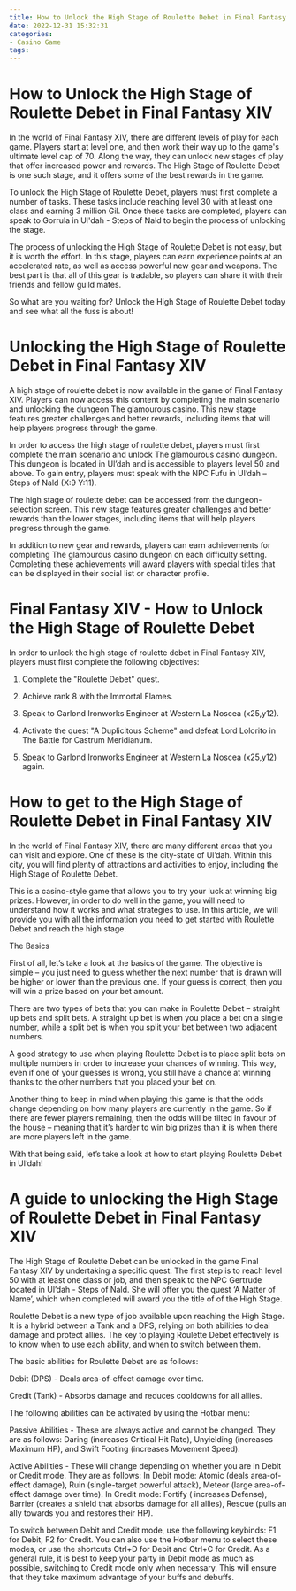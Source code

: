 ```yaml
---
title: How to Unlock the High Stage of Roulette Debet in Final Fantasy XIV
date: 2022-12-31 15:32:31
categories:
- Casino Game
tags:
---
```



#  How to Unlock the High Stage of Roulette Debet in Final Fantasy XIV

In the world of Final Fantasy XIV, there are different levels of play for each game. Players start at level one, and then work their way up to the game's ultimate level cap of 70. Along the way, they can unlock new stages of play that offer increased power and rewards. The High Stage of Roulette Debet is one such stage, and it offers some of the best rewards in the game.

To unlock the High Stage of Roulette Debet, players must first complete a number of tasks. These tasks include reaching level 30 with at least one class and earning 3 million Gil. Once these tasks are completed, players can speak to Gorrula in Ul'dah - Steps of Nald to begin the process of unlocking the stage.

The process of unlocking the High Stage of Roulette Debet is not easy, but it is worth the effort. In this stage, players can earn experience points at an accelerated rate, as well as access powerful new gear and weapons. The best part is that all of this gear is tradable, so players can share it with their friends and fellow guild mates.

So what are you waiting for? Unlock the High Stage of Roulette Debet today and see what all the fuss is about!

#  Unlocking the High Stage of Roulette Debet in Final Fantasy XIV

A high stage of roulette debet is now available in the game of Final Fantasy XIV. Players can now access this content by completing the main scenario and unlocking the dungeon The glamourous casino. This new stage features greater challenges and better rewards, including items that will help players progress through the game.

In order to access the high stage of roulette debet, players must first complete the main scenario and unlock The glamourous casino dungeon. This dungeon is located in Ul’dah and is accessible to players level 50 and above. To gain entry, players must speak with the NPC Fufu in Ul’dah – Steps of Nald (X:9 Y:11).

The high stage of roulette debet can be accessed from the dungeon-selection screen. This new stage features greater challenges and better rewards than the lower stages, including items that will help players progress through the game.

In addition to new gear and rewards, players can earn achievements for completing The glamourous casino dungeon on each difficulty setting. Completing these achievements will award players with special titles that can be displayed in their social list or character profile.

#  Final Fantasy XIV - How to Unlock the High Stage of Roulette Debet

In order to unlock the high stage of roulette debet in Final Fantasy XIV, players must first complete the following objectives:

1. Complete the "Roulette Debet" quest.

2. Achieve rank 8 with the Immortal Flames.

3. Speak to Garlond Ironworks Engineer at Western La Noscea (x25,y12).

4. Activate the quest "A Duplicitous Scheme" and defeat Lord Lolorito in The Battle for Castrum Meridianum.

5. Speak to Garlond Ironworks Engineer at Western La Noscea (x25,y12) again.

#  How to get to the High Stage of Roulette Debet in Final Fantasy XIV

In the world of Final Fantasy XIV, there are many different areas that you can visit and explore. One of these is the city-state of Ul’dah. Within this city, you will find plenty of attractions and activities to enjoy, including the High Stage of Roulette Debet.

This is a casino-style game that allows you to try your luck at winning big prizes. However, in order to do well in the game, you will need to understand how it works and what strategies to use. In this article, we will provide you with all the information you need to get started with Roulette Debet and reach the high stage.

The Basics

First of all, let’s take a look at the basics of the game. The objective is simple – you just need to guess whether the next number that is drawn will be higher or lower than the previous one. If your guess is correct, then you will win a prize based on your bet amount.

There are two types of bets that you can make in Roulette Debet – straight up bets and split bets. A straight up bet is when you place a bet on a single number, while a split bet is when you split your bet between two adjacent numbers.

A good strategy to use when playing Roulette Debet is to place split bets on multiple numbers in order to increase your chances of winning. This way, even if one of your guesses is wrong, you still have a chance at winning thanks to the other numbers that you placed your bet on.

Another thing to keep in mind when playing this game is that the odds change depending on how many players are currently in the game. So if there are fewer players remaining, then the odds will be tilted in favour of the house – meaning that it’s harder to win big prizes than it is when there are more players left in the game.

With that being said, let’s take a look at how to start playing Roulette Debet in Ul’dah!

#  A guide to unlocking the High Stage of Roulette Debet in Final Fantasy XIV

The High Stage of Roulette Debet can be unlocked in the game Final Fantasy XIV by undertaking a specific quest. The first step is to reach level 50 with at least one class or job, and then speak to the NPC Gertrude located in Ul’dah - Steps of Nald. She will offer you the quest ‘A Matter of Name’, which when completed will award you the title of <Name> of the High Stage.

Roulette Debet is a new type of job available upon reaching the High Stage. It is a hybrid between a Tank and a DPS, relying on both abilities to deal damage and protect allies. The key to playing Roulette Debet effectively is to know when to use each ability, and when to switch between them.

The basic abilities for Roulette Debet are as follows:

Debit (DPS) - Deals area-of-effect damage over time.

Credit (Tank) - Absorbs damage and reduces cooldowns for all allies.

The following abilities can be activated by using the Hotbar menu:

Passive Abilities - These are always active and cannot be changed. They are as follows: Daring (increases Critical Hit Rate), Unyielding (increases Maximum HP), and Swift Footing (increases Movement Speed).

Active Abilities - These will change depending on whether you are in Debit or Credit mode. They are as follows: In Debit mode: Atomic (deals area-of-effect damage), Ruin (single-target powerful attack), Meteor (large area-of-effect damage over time). In Credit mode: Fortify ( increases Defense), Barrier (creates a shield that absorbs damage for all allies), Rescue (pulls an ally towards you and restores their HP).



To switch between Debit and Credit mode, use the following keybinds: F1 for Debit, F2 for Credit. You can also use the Hotbar menu to select these modes, or use the shortcuts Ctrl+D for Debit and Ctrl+C for Credit. As a general rule, it is best to keep your party in Debit mode as much as possible, switching to Credit mode only when necessary. This will ensure that they take maximum advantage of your buffs and debuffs.